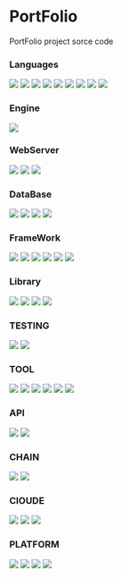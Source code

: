 # PortFolio
PortFolio project sorce code

### Languages
<img src="https://img.shields.io/badge/JAVA-007396?style=for-the-badge&logo=java&logoColor=white"> <img src="https://img.shields.io/badge/Java%20Script-F7DF1E?style=for-the-badge&logo=Java%20Script&logoColor=white"> <img src="https://img.shields.io/badge/C%2B%2B-00599C?style=for-the-badge&logo=C%2B%2B&logoColor=white"> <img src="https://img.shields.io/badge/C%23-000000?style=for-the-badge&logo=C%23&logoColor=white"> <img src="https://img.shields.io/badge/Swift-F05138?style=for-the-badge&logo=Swift&logoColor=white"> <img src="https://img.shields.io/badge/Solidity-363636?style=for-the-badge&logo=Solidity&logoColor=white"> <img src="https://img.shields.io/badge/PHP-777BB4?style=for-the-badge&logo=PHP&logoColor=white"> <img src="https://img.shields.io/badge/HTML5-E34F26?style=for-the-badge&logo=HTML5&logoColor=white"> <img src="https://img.shields.io/badge/kotlin-7F52FF?style=for-the-badge&logo=kotlin&logoColor=white">

### Engine
<img src="https://img.shields.io/badge/Unreal%20Engine-0E1128?style=for-the-badge&logo=Unreal%20Engine&logoColor=white">

### WebServer
<img src="https://img.shields.io/badge/Node.js-339933?style=for-the-badge&logo=Node.js&logoColor=white"> <img src="https://img.shields.io/badge/NGINX-009639?style=for-the-badge&logo=NGINX&logoColor=white"> <img src="https://img.shields.io/badge/Apache-D22128?style=for-the-badge&logo=Apache&logoColor=white"> 

### DataBase
<img src="https://img.shields.io/badge/Mysql-4479A1?style=for-the-badge&logo=Mysql&logoColor=white"> <img src="https://img.shields.io/badge/MariaDB-003545?style=for-the-badge&logo=MariaDB&logoColor=white"> <img src="https://img.shields.io/badge/Microsoft SQL Server-CC2927?style=for-the-badge&logo=Microsoft SQL Server&logoColor=white"> 
<img src="https://img.shields.io/badge/MongoDB-47A248?style=for-the-badge&logo=MongoDB&logoColor=white">

### FrameWork
<img src="https://img.shields.io/badge/Netty-3484D2?style=for-the-badge&logo=Netty&logoColor=white"> <img src="https://img.shields.io/badge/MINA-53AC56?style=for-the-badge&logo=MINA&logoColor=white"> <img src="https://img.shields.io/badge/Bootstrap-7952B3?style=for-the-badge&logo=Bootstrap&logoColor=white"> <img src="https://img.shields.io/badge/.net-512BD4?style=for-the-badge&logo=.net&logoColor=white"> <img src="https://img.shields.io/badge/Spring Boot-6DB33F?style=for-the-badge&logo=Spring Boot&logoColor=white"> <img src="https://img.shields.io/badge/React-61DAFB?style=for-the-badge&logo=React&logoColor=white">

### Library
<img src="https://img.shields.io/badge/Sequelize-52B0E7?style=for-the-badge&logo=Sequelize&logoColor=white"> <img src="https://img.shields.io/badge/MUI-007FFF?style=for-the-badge&logo=MUI&logoColor=white"> <img src="https://img.shields.io/badge/Web3-F16822?style=for-the-badge&logo=Web3&logoColor=white"> <img src="https://img.shields.io/badge/OpenCV-5C3EE8?style=for-the-badge&logo=OpenCV&logoColor=white">

### TESTING
<img src="https://img.shields.io/badge/CHAI-A30701?style=for-the-badge&logo=CHAI&logoColor=white"> <img src="https://img.shields.io/badge/MOCHA-F16822?style=for-the-badge&logo=MOCHA&logoColor=white">

### TOOL
<img src="https://img.shields.io/badge/Apache JMeter-D22128?style=for-the-badge&logo=Apache JMeter&logoColor=white"> <img src="https://img.shields.io/badge/Wireshark-1679A7?style=for-the-badge&logo=Wireshark&logoColor=white"> <img src="https://img.shields.io/badge/GIT-F05032?style=for-the-badge&logo=GIT&logoColor=white"> <img src="https://img.shields.io/badge/TortoiseSVN-A30701?style=for-the-badge&logo=TortoiseSVN&logoColor=white"> <img src="https://img.shields.io/badge/docker-2496ED?style=for-the-badge&logo=docker&logoColor=white"> <img src="https://img.shields.io/badge/Iperl-39457E?style=for-the-badge&logo=Iperl&logoColor=white">
### API
<img src="https://img.shields.io/badge/alchemy-F16822?style=for-the-badge&logo=Web3&logoColor=white"> <img src="https://img.shields.io/badge/Geocoding-5C3EE8?style=for-the-badge&logo=OpenCV&logoColor=white">

### CHAIN
<img src="https://img.shields.io/badge/Ethereum-3C3C3D?style=for-the-badge&logo=Ethereum&logoColor=white"> <img src="https://img.shields.io/badge/Polygon-512BD4?style=for-the-badge&logo=Polygon&logoColor=white">

### ClOUDE
 <img src="https://img.shields.io/badge/Google Cloude-4285F4?style=for-the-badge&logo=Google Cloude&logoColor=white"> <img src="https://img.shields.io/badge/Firebase-FFCA28?style=for-the-badge&logo=Firebase&logoColor=white"> <img src="https://img.shields.io/badge/Amazon AWS-232F3E?style=for-the-badge&logo=Amazon AWS&logoColor=white">
 
### PLATFORM
<img src="https://img.shields.io/badge/Windows-0078D6?style=for-the-badge&logo=Windows&logoColor=white"> <img src="https://img.shields.io/badge/Ubuntu-E95420?style=for-the-badge&logo=Ubuntu&logoColor=white">  <img src="https://img.shields.io/badge/IOS-000000?style=for-the-badge&logo=IOS&logoColor=white"> <img src="https://img.shields.io/badge/Android-3DDC84?style=for-the-badge&logo=Android&logoColor=white">

